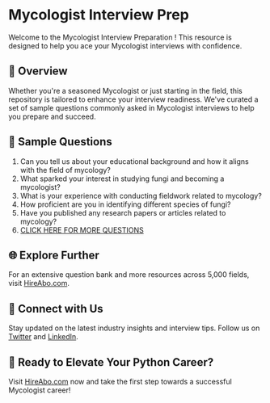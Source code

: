 # Mycologist Interview Prep

Welcome to the Mycologist Interview Preparation ! This resource is designed to help you ace your Mycologist interviews with confidence.

## 🚀 Overview

Whether you're a seasoned Mycologist or just starting in the field, this repository is tailored to enhance your interview readiness. We've curated a set of sample questions commonly asked in Mycologist interviews to help you prepare and succeed.

## 📝 Sample Questions

1. Can you tell us about your educational background and how it aligns with the field of mycology?
2. What sparked your interest in studying fungi and becoming a mycologist?
3. What is your experience with conducting fieldwork related to mycology?
4. How proficient are you in identifying different species of fungi?
5. Have you published any research papers or articles related to mycology?
6. [CLICK HERE FOR MORE QUESTIONS](https://hireabo.com/job/5_1_25/Mycologist)

## 🌐 Explore Further

For an extensive question bank and more resources across 5,000 fields, visit [HireAbo.com](https://www.hireabo.com).

## 📱 Connect with Us

Stay updated on the latest industry insights and interview tips. Follow us on [Twitter](https://twitter.com/hireabo) and [LinkedIn](https://www.linkedin.com/in/hire-abo-3609972a8/).

## 🚀 Ready to Elevate Your Python Career?

Visit [HireAbo.com](https://www.hireabo.com) now and take the first step towards a successful Mycologist career!